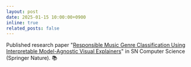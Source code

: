 ```yaml
---
layout: post
date: 2025-01-15 10:00:00+0900
inline: true
related_posts: false
---
```


Published research paper "[Responsible Music Genre Classification Using Interpretable Model-Agnostic Visual Explainers](https://doi.org/10.1007/s42979-024-03584-9)" in SN Computer Science (Springer Nature). 📚